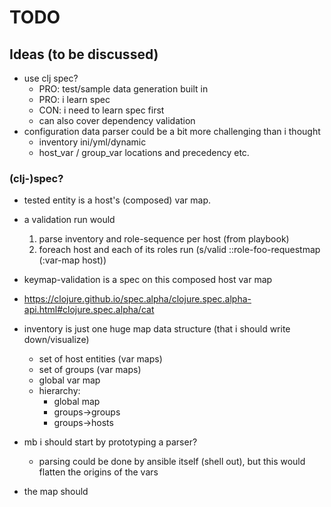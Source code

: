 # TODO

## Ideas (to be discussed)

* use clj spec?
  * PRO: test/sample data generation built in
  * PRO: i learn spec
  * CON: i need to learn spec first
  * can also cover dependency validation 
* configuration data parser could be a bit more challenging than i thought
  * inventory ini/yml/dynamic
  * host_var / group_var locations and precedency etc.


### (clj-)spec? 

* tested entity is a host's (composed) var map.
* a validation run would 
  1) parse inventory and role-sequence per host (from playbook)
  1) foreach host and each of its roles run (s/valid ::role-foo-requestmap (:var-map host))
* keymap-validation is a spec on this composed host var map
* https://clojure.github.io/spec.alpha/clojure.spec.alpha-api.html#clojure.spec.alpha/cat

* inventory is just one huge map data structure (that i should write down/visualize)
  * set of host entities (var maps)
  * set of groups (var maps)
  * global var map
  * hierarchy:
    * global map
    * groups->groups
    * groups->hosts
    
* mb i should start by prototyping a parser?
  * parsing could be done by ansible itself (shell out), but this would flatten the origins of the vars
* the map should 